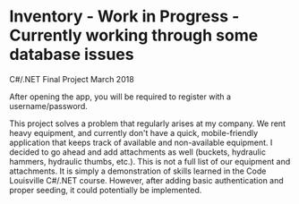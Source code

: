 # Inventory - Work in Progress - Currently working through some database issues
C#/.NET Final Project March 2018

After opening the app, you will be required to register with a username/password. 

This project solves a problem that regularly arises at my company. We rent heavy equipment, and currently don't have a quick, mobile-friendly application that keeps track of available and non-available equipment. I decided to go ahead and add attachments as well (buckets, hydraulic hammers, hydraulic thumbs, etc.). This is not a full list of our equipment and attachments. It is simply a demonstration of skills learned in the Code Louisville C#/.NET course. However, after adding basic authentication and proper seeding, it could potentially be implemented. 
